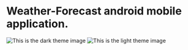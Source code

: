 # Weather-Forecast android mobile application.

![This is the dark theme image](https://i.postimg.cc/FHHdq4Rv/dark.png)
![This is the light theme image](https://i.postimg.cc/HsH7w51V/light.png)
